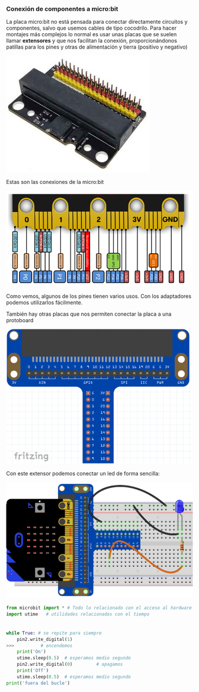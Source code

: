 ### Conexión de componentes a micro:bit

La placa micro:bit no está pensada para conectar directamente circuitos y componentes, salvo que usemos cables de tipo cocodrilo. Para hacer montajes más complejos lo normal es usar unas placas que se suelen llamar **extensores** y que nos facilitan la conexión, proporcionándonos patillas para los pines y otras de alimentación y tierra (positivo y negativo)

![](./images/conector-microbit.jpg)

Estas son las conexiones de la micro:bit

![](./images/edge-connector-2.png)

Como vemos, algunos de los pines tienen varios usos. Con los adaptadores podemos utilizarlos fácilmente.

También hay otras placas que nos permiten conectar la placa a una protoboard

![](./images/breakout-microbit.png)

Con este extensor podemos conectar un led de forma sencilla:

![](./images/microbit_led_bb.png)

```python
from microbit import * # Todo lo relacionado con el acceso al hardware de micro:bit
import utime   # utilidades relacionadas con el tiempo


while True: # se repite para siempre
    pin2.write_digital(1)
>>>          # encendemos
    print('On')
    utime.sleep(0.5)  # esperamos medio segundo
    pin2.write_digital(0)         # apagamos  
    print('Off')
    utime.sleep(0.5)  # esperamos medio segundo
print('fuera del bucle')
```

